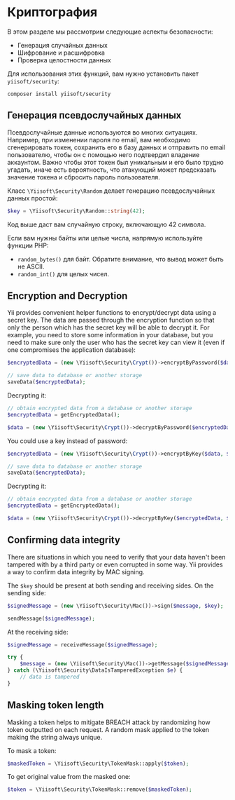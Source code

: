# Криптография

В этом разделе мы рассмотрим следующие аспекты безопасности:

- Генерация случайных данных
- Шифрование и расшифровка
- Проверка целостности данных

Для использования этих функций, вам нужно установить пакет `yiisoft/security`:

```
composer install yiisoft/security
```

## Генерация псевдослучайных данных

Псевдослучайные данные используются во многих ситуациях.
Например, при изменении пароля по email, вам необходимо сгенерировать токен, сохранить его в базу данных и отправить по email пользователю, чтобы он с помощью него подтвердил владение аккаунтом.
Важно чтобы этот токен был уникальным и его было трудно угадать, иначе есть вероятность, что атакующий может предсказать значение токена и сбросить пароль пользователя.

Класс `\Yiisoft\Security\Random` делает генерацию псевдослучайных данных простой:

```php
$key = \Yiisoft\Security\Random::string(42);
```

Код выше даст вам случайную строку, включающую 42 символа.

Если вам нужны байты или целые числа, напрямую используйте функции PHP:

- `random_bytes()` для байт. Обратите внимание, что вывод может быть не ASCII.
- `random_int()` для целых чисел.

## Encryption and Decryption

Yii provides convenient helper functions to encrypt/decrypt data using a secret key.
The data are passed through the encryption function so that only the person which has the secret key will be able
to decrypt it.
For example, you need to store some information in your database, but you need to make sure only
the user who has the secret key can view it (even if one compromises the application database):

```php
$encryptedData = (new \Yiisoft\Security\Crypt())->encryptByPassword($data, $password);

// save data to database or another storage
saveData($encryptedData);
```

Decrypting it:

```php
// obtain encrypted data from a database or another storage
$encryptedData = getEncryptedData();

$data = (new \Yiisoft\Security\Crypt())->decryptByPassword($encryptedData, $password);
```

You could use a key instead of password:

```php
$encryptedData = (new \Yiisoft\Security\Crypt())->encryptByKey($data, $key);

// save data to database or another storage
saveData($encryptedData);
```

Decrypting it:

```php
// obtain encrypted data from a database or another storage
$encryptedData = getEncryptedData();

$data = (new \Yiisoft\Security\Crypt())->decryptByKey($encryptedData, $key);
```

## Confirming data integrity

There are situations in which you need to verify that your data haven't been tampered with by a third party or even
corrupted in some way. Yii provides a way to confirm data integrity by MAC signing.

The `$key` should be present at both sending and receiving sides. On the sending side:

```php
$signedMessage = (new \Yiisoft\Security\Mac())->sign($message, $key);

sendMessage($signedMessage);
```

At the receiving side:

```php
$signedMessage = receiveMessage($signedMessage);

try {
    $message = (new \Yiisoft\Security\Mac())->getMessage($signedMessage, $key);
} catch (\Yiisoft\Security\DataIsTamperedException $e) {
    // data is tampered
}
```

## Masking token length

Masking a token helps to mitigate BREACH attack by randomizing how token outputted on each request.
A random mask applied to the token making the string always unique.

To mask a token:

```php
$maskedToken = \Yiisoft\Security\TokenMask::apply($token);
```

To get original value from the masked one:

```php
$token = \Yiisoft\Security\TokenMask::remove($maskedToken);
```
